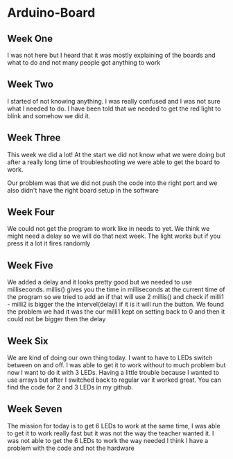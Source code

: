# Arduino-Board
## Week One
I was not here but I heard that it was mostly explaining of the boards and what to do and not many people got anything to work
## Week Two
I started of not knowing anything. I was really confused and I was not sure what I needed to do.
I have been told that we needed to get the red light to blink and somehow we did it.
## Week Three
This week we did a lot! At the start we did not know what we were doing 
but after a really long time of troubleshooting we were able to get the board to work.

Our problem was that we did not push the code into the right port and we also didn't have the right board setup in the software
## Week Four
We could not get the program to work like in needs to yet. We think we might need a delay so we will do that next week. The light works but if you press it a lot it fires randomly
## Week Five
We added a delay and it looks pretty good but we needed to use milliseconds. millis() gives you the time in milliseconds at the current time of the program so we tried to add an if that will use 2 millis() and check if milli1 - milli2 is bigger the the intervel(delay) if it is it will run the button. We found the problem we had it was the our milli1 kept on setting back to 0 and then it could not be bigger then the delay
## Week Six
We are kind of doing our own thing today. I want to have to LEDs switch between on and off. I was able to get it to work without to much problem but now I want to do it with 3 LEDs. Having a little trouble because I wanted to use arrays but after I switched back to regular var it worked great. You can find the code for 2 and 3 LEDs in my github.
## Week Seven
The mission for today is to get 6 LEDs to work at the same time, I was able to get it to work really fast but it was not the way the teacher wanted it. I was not able to get the 6 LEDs to work the way needed I think I have a problem with the code and not the hardware
